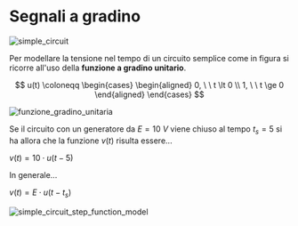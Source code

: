 # Segnali a gradino  

![simple_circuit](https://github.com/dennyb87/elettrotecnica-serale/assets/7195133/a590221c-12f1-48ef-bec3-67a5af8339c4)  

Per modellare la tensione nel tempo di un circuito semplice come in figura si ricorre all'uso della **funzione a gradino unitario**.  

$$
u(t) \coloneqq 
\begin{cases}
  \begin{aligned}
    0, \ \ t \lt 0 \\
    1, \ \ t \ge 0
  \end{aligned}
\end{cases}
$$

![funzione_gradino_unitaria](https://github.com/dennyb87/elettrotecnica-serale/assets/7195133/de1212d6-95a6-404a-9160-ba283e34621b)  

Se il circuito con un generatore da $E = 10\ V$ viene chiuso al tempo $t_s = 5$ si ha allora che la funzione $v(t)$ risulta essere...  

$v(t) = 10 \cdot u(t - 5)$  

In generale...  

$v(t) = E \cdot u(t - t_s)$  

![simple_circuit_step_function_model](https://github.com/dennyb87/elettrotecnica-serale/assets/7195133/b4069bb3-3163-4056-b6d0-e5084ad67e32)  
